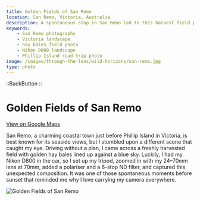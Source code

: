 ```yaml
---
title: Golden Fields of San Remo
location: San Remo, Victoria, Australia
description: A spontaneous stop in San Remo led to this harvest field photo, shot with my Nikon D800 and 24–70mm lens. Golden hay bales and sky in perfect harmony.
keywords:
    - San Remo photography
    - Victoria landscape
    - hay bales field photo
    - Nikon D800 landscape
    - Phillip Island road trip photo
image: /images/through-the-lens/wild-horizons/sun-remo.jpg
type: photo
---
```


::BackButton
::

# Golden Fields of San Remo

<a href="https://maps.app.goo.gl/NAJcuZvTJ4jRhBsH6" target="_blank" rel="noopener noreferrer">View on Google Maps</a>

San Remo, a charming coastal town just before Phillip Island in Victoria, is best known for its seaside views, but I stumbled upon a different scene that caught my eye. Driving without a plan, I came across a freshly harvested field with golden hay bales lined up against a blue sky. Luckily, I had my Nikon D800 in the car, so I set up my tripod, zoomed in with my 24–70mm lens at 70mm, added a polariser and a 6-stop ND filter, and captured this unexpected composition. It was one of those spontaneous moments before sunset that reminded me why I love carrying my camera everywhere.

![Golden Fields of San Remo](/images/through-the-lens/wild-horizons/sun-remo.jpg)

<div class="mb-8"></div>
